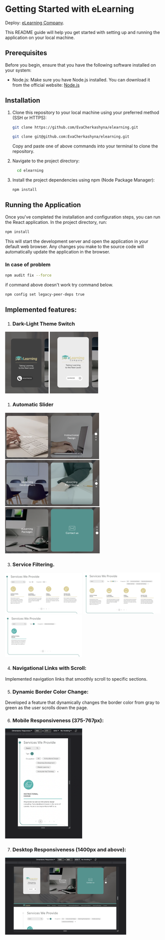 

# Getting Started with eLearning
Deploy: [eLearning Company](https://elearning-sepia-eight.vercel.app/).

This README guide will help you get started with setting up and running the application on your local machine.

## Prerequisites

Before you begin, ensure that you have the following software installed on your system:

- Node.js: Make sure you have Node.js installed. You can download it from the official website: [Node.js](https://nodejs.org/)

## Installation

1. Clone this repository to your local machine using your preferred method (SSH or HTTPS):

   ```bash
   git clone https://github.com/EvaCherkashyna/elearning.git
   ```
   ```bash
   git clone git@github.com:EvaCherkashyna/elearning.git
   ```
   Copy and paste one of above commands into your terminal to clone the repository.

2. Navigate to the project directory:
  
    ```bash
      cd elearning
    ```

3. Install the project dependencies using npm (Node Package Manager):
   
    ```bash
    npm install
    ```

## Running the Application

Once you've completed the installation and configuration steps, you can run the React application. In the project directory, run:

  ```bash
  npm install
  ```
    
This will start the development server and open the application in your default web browser. Any changes you make to the source code will automatically update the application in the browser.


### In case of problem

  ```bash
  npm audit fix --force
  ```

if command above doesn't work try command below.

```bash
npm config set legacy-peer-deps true 
```


## Implemented features:

1. ### Dark-Light Theme Switch
  
  <img height="200px" src="src/readmeFor/dark.png"/>
  <img height="200px" src="src/readmeFor/light.png"/>

1. ### Automatic Slider 
   
 <img height="150px" src="src/readmeFor/slider1.png"/>
  <img height="150px" src="src/readmeFor/slider2.png"/>
  <img height="150px" src="src/readmeFor/slider3.png"/>

3. ### Service Filtering.
 <img width="250px" src="src/readmeFor/serviceNone.png"/>
  <img width="250px" src="src/readmeFor/serviceAll.png"/>
  <img width="250px" src="src/readmeFor/serviceChoosed.png"/>
  
4. ### Navigational Links with Scroll: 
Implemented navigation links that smoothly scroll to specific sections.

5. ### Dynamic Border Color Change: 
Developed a feature that dynamically changes the border color from gray to green as the user scrolls down the page.

6. ### Mobile Responsiveness (375-767px): 

  <img width="250px" src="src/readmeFor/mobile.png"/>

7. ### Desktop Responsiveness (1400px and above): 
  <img height="250px" src="src/readmeFor/desktop.png"/>
